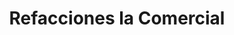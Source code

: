 ---
title: "Refacciones la Comercial"
url: /san-luis-rio-colorado/refacciones-la-comercial/
shop: piezas de automóviles
---